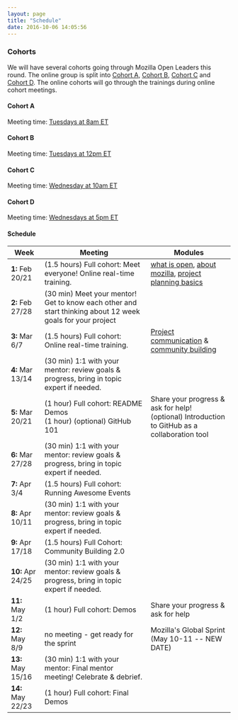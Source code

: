 ```yaml
---
layout: page
title: "Schedule"
date: 2016-10-06 14:05:56
---
```


### Cohorts

We will have several cohorts going through Mozilla Open Leaders this round. The online group is split into [Cohort A](#cohort-a), [Cohort B](#cohort-b), [Cohort C](#cohort-c) and [Cohort D](#cohort-d). The online cohorts will go through the trainings during online cohort meetings.

#### Cohort A
Meeting time: [Tuesdays at 8am ET](http://arewemeetingyet.com/Toronto/2018-01-09/08:00/w/Mozilla%20Open%20Leaders%20-%20Option%20A)

#### Cohort B
Meeting time: [Tuesdays at 12pm ET](http://arewemeetingyet.com/Toronto/2018-01-09/12:00/w/Mozilla%20Open%20Leaders%20-%20Option%20B)

#### Cohort C
Meeting time: [Wednesday at 10am ET](http://arewemeetingyet.com/Toronto/2018-01-10/10:00/w/Mozilla%20Open%20Leaders%20-%20Option%20C)

#### Cohort D
Meeting time: [Wednesdays at 5pm ET](http://arewemeetingyet.com/Toronto/2018-01-10/17:00/w/Mozilla%20Open%20Leaders%20-%20Option%20D)


#### Schedule

Week | Meeting | Modules
--- | --- | ---
<b>1:</b> Feb 20/21 | (1.5 hours) Full cohort: Meet everyone! Online real-time training. | [what is open](https://mozilla.github.io/open-leadership-training-series/articles/introduction-to-open-leadership/introduction-to-working-open/), [about mozilla](https://mozilla.github.io/open-leadership-training-series/articles/introduction-to-open-leadership/getting-to-know-mozilla-and-the-leadership-network/), [project planning basics](https://mozilla.github.io/open-leadership-training-series/articles/opening-your-project/)
<b>2:</b> Feb 27/28 | (30 min) Meet your mentor! Get to know each other and start thinking about 12 week goals for your project |
<b>3:</b> Mar 6/7 | (1.5 hours) Full cohort: Online real-time training. | [Project communication](https://mozilla.github.io/open-leadership-training-series/articles/opening-your-project/write-a-great-project-readme/) & [community building](https://mozilla.github.io/open-leadership-training-series/articles/building-communities-of-contributors/)
<b>4:</b> Mar 13/14 | (30 min) 1:1 with your mentor: review goals & progress, bring in topic expert if needed. |
<b>5:</b> Mar 20/21 | (1 hour) Full cohort: README Demos <br />(1 hour) (optional) GitHub 101 | Share your progress & ask for help! <br /> (optional) Introduction to GitHub as a collaboration tool
<b>6:</b> Mar 27/28 | (30 min) 1:1 with your mentor: review goals & progress, bring in topic expert if needed. |
<b>7:</b> Apr 3/4  | (1.5 hours) Full cohort: Running Awesome Events |
<b>8:</b> Apr 10/11  | (30 min) 1:1 with your mentor: review goals & progress, bring in topic expert if needed. |
<b>9:</b> Apr 17/18 | (1.5 hours) Full Cohort: Community Building 2.0 |
<b>10:</b> Apr 24/25  | (30 min) 1:1 with your mentor: review goals & progress, bring in topic expert if needed. |
<b>11:</b> May 1/2 |  (1 hour) Full cohort: Demos | Share your progress & ask for help
<b>12:</b> May 8/9 | no meeting - get ready for the sprint | Mozilla's Global Sprint (May 10-11 -- NEW DATE)
<b>13:</b> May 15/16 | (30 min) 1:1 with your mentor: Final mentor meeting! Celebrate & debrief. |
<b>14:</b> May 22/23 | (1 hour) Full cohort: Final Demos |
